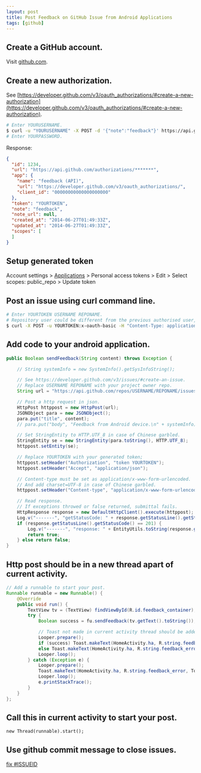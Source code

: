 ```yaml
---
layout: post
title: Post Feedback on GitHub Issue from Android Applications
tags: [github]
---
```


## Create a GitHub account.

Visit [github.com](github.com).

## Create a new authorization.

See [https://developer.github.com/v3/oauth_authorizations/#create-a-new-authorization](https://developer.github.com/v3/oauth_authorizations/#create-a-new-authorization).

```sh
# Enter YOURUSERNAME.
$ curl -u "YOURUSERNAME" -X POST -d '{"note":"feedback"}' https://api.github.com/authorizations
# Enter YOURPASSWORD.
```

Response:

```json
{
  "id": 1234,
  "url": "https://api.github.com/authorizations/*******",
  "app": {
    "name": "feedback (API)",
    "url": "https://developer.github.com/v3/oauth_authorizations/",
    "client_id": "00000000000000000000"
  },
  "token": "YOURTOKEN",
  "note": "feedback",
  "note_url": null,
  "created_at": "2014-06-27T01:49:33Z",
  "updated_at": "2014-06-27T01:49:33Z",
  "scopes": [
  ]
}
```

## Setup generated token

Account settings > [Applications](https://github.com/settings/applications) > Personal access tokens > Edit > Select scopes: public_repo > Update token

## Post an issue using curl command line.

```sh
# Enter YOURTOKEN USERNAME REPONAME.
# Repository user could be different from the previous authorised user, and it is safer to be different.
$ curl -X POST -u YOURTOKEN:x-oauth-basic -H "Content-Type: application/x-www-form-urlencoded" -d '{"title":"test token"}' https://api.github.com/repos/USERNAME/REPONAME/issues
```

## Add code to your android application.

```java
public Boolean sendFeedback(String content) throws Exception {

    // String systemInfo = new SystemInfo().getSysInfoString();

    // See https://developer.github.com/v3/issues/#create-an-issue.
    // Replace USERNAME REPONAME with your project owner repo.
    String url = "https://api.github.com/repos/USERNAME/REPONAME/issues";

    // Post a http request in json.
    HttpPost httppost = new HttpPost(url);
    JSONObject para = new JSONObject();
    para.put("title", content);
    // para.put("body", "Feedback from Android device.\n" + systemInfo);

    // Set StringEntity to HTTP.UTF_8 in case of Chinese garbled.
    StringEntity se = new StringEntity(para.toString(), HTTP.UTF_8);
    httppost.setEntity(se);

    // Replace YOURTOKEN with your generated token;
    httppost.setHeader("Authorization", "token YOURTOKEN");
    httppost.setHeader("Accept", "application/json");

    // Content-type must be set as application/x-www-form-urlencoded.
    // And add charset=UTF-8 in case of Chinese garbled.
    httppost.setHeader("Content-type", "application/x-www-form-urlencoded; charset=UTF-8");

    // Read response.
    // If exceptions throwed or false returned, submittal fails.
    HttpResponse response = new DefaultHttpClient().execute(httppost);
    Log.v("-------", "getStatusCode: " + response.getStatusLine().getStatusCode());
    if (response.getStatusLine().getStatusCode() == 201) {
        Log.v("-------", "response: " + EntityUtils.toString(response.getEntity()));
        return true;
    } else return false;
}
```

## Http post should be in a new thread apart of current activity.

```java
// Add a runnable to start your post.
Runnable runnable = new Runnable() {
    @Override
    public void run() {
        TextView tv = (TextView) findViewById(R.id.feedback_container);
        try {
            Boolean success = fu.sendFeedback(tv.getText().toString());

            // Toast not made in current activity thread should be added to the looper.
            Looper.prepare();
            if (success) Toast.makeText(HomeActivity.ha, R.string.feedback_success, Toast.LENGTH_LONG).show();
            else Toast.makeText(HomeActivity.ha, R.string.feedback_error, Toast.LENGTH_LONG).show();
            Looper.loop();
        } catch (Exception e) {
            Looper.prepare();
            Toast.makeText(HomeActivity.ha, R.string.feedback_error, Toast.LENGTH_LONG).show();
            Looper.loop();
            e.printStackTrace();
        }
    }
};
```

## Call this in current activity to start your post.

`new Thread(runnable).start();`

## Use github commit message to close issues.

[fix #ISSUEID](https://help.github.com/articles/closing-issues-via-commit-messages)
